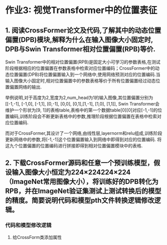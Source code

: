 # 作业3: 视觉Transformer中的位置表征
## 1. 阅读CrossFormer论文及代码,了解其中的动态位置偏置(DPB)模块,解释为什么在输入图像大小固定时, DPB与Swin Transformer相对位置偏置(RPB)等价.
Swin Transformer中的相对位置偏置(RPB)是固定大小可学习的参数表格,在测试阶段根据相应的位置偏置在参数表格中检索对应位置编码；CrossFormer中的动态位置偏置(DPB)将位置偏置输入到一个网络中,使用网络预测对应的位置编码.当输入图像大小固定时,相对位置偏置中的参数表格等价于所有位置偏置经过动态位置偏置网络的输出.

举例说明,对于高度为2,宽度为2,num_head为1的输入图像,其位置偏置分别为
[[-1,-1], [-1,0], [-1,1], [0,-1], [0,0], [0,1],[1,-1], [1,0], [1,1]],
Swin Transformer会维护一个形状为[9, 1]的表格table,表格中的第一个数据table[0][0]对应[-1,-1]的位置编码,训练阶段会不断更新表格中的参数,推理阶段根据位置偏置在表格中检索对应位置编码.

而对于CrossFormer,其设计了一个网络,由线性层,layernorm和relu组成,训练阶段更新网络中的参数,将[-1,-1]这个位置偏置输入到网络中即得到对应的位置编码. 将这九个位置偏置的位置编码进行拼接即得到相对位置偏置模块中的表格.

## 2. 下载CrossFormer源码和任意一个预训练模型，假设输入图像大小恒定为224×224224×224（ImageNet常用图像大小），将训练好的DPB转化为RPB，并在ImageNet验证集测试上测试转换后的模型的精度。简要说明代码和模型pth文件转换逻辑修改逻辑。

### 代码和模型修改逻辑
1. 给CrossForm类添加属性